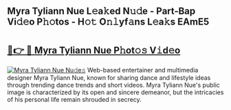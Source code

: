 ## Myra Tyliann Nue L𝚎a𝚔ed N𝚞𝚍e - Part-Bap Vi𝚍𝚎o P𝚑𝚘tos - H𝚘𝚝 O𝚗𝚕yf𝚊ns L𝚎a𝚔s EAmE5

# <h2><a href="http://kf1j5q.oniu.top/?m=Myra+Tyliann+Nue">🔗👉 🔴 Myra Tyliann Nue P𝚑ot𝚘𝚜 V𝚒d𝚎o</a></h2>

[![Myra Tyliann Nue Nu𝚍e𝚜](https://i.imgur.com/0qMVB7G.gif)](http://kf1j5q.oniu.top/?m=Myra+Tyliann+Nue)
Web-based entertainer and multimedia designer Myra Tyliann Nue, known for sharing dance and lifestyle ideas through trending dance trends and short videos. Myra Tyliann Nue's public image is characterized by its open and sincere demeanor, but the intricacies of his personal life remain shrouded in secrecy.  
